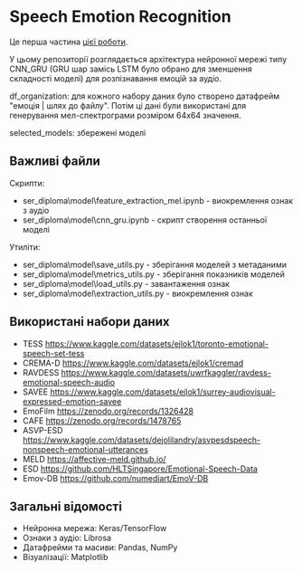 # Speech Emotion Recognition

Це перша частина  [цієї роботи](https://github.com/nosenko-mi/EmotionClassification).

У цьому репозиторії розглядається архітектура нейронної мережі типу CNN_GRU (GRU шар замісь LSTM було обрано для зменшення складності моделі) для розпізнавання емоцій за аудіо.

df_organization: для кожного набору даних було створено датафрейм "емоція | шлях до файлу". Потім ці дані були використані для генерування мел-спектрограми розміром 64х64 значення.

selected_models: збережені моделі

## Важливі файли

Скрипти:

- ser_diploma\model\feature_extraction_mel.ipynb - виокремлення ознак з аудіо
- ser_diploma\model\cnn_gru.ipynb - скрипт створення останньої моделі

Утиліти:

- ser_diploma\model\save_utils.py - зберігання моделей з метаданими
- ser_diploma\model\metrics_utils.py - зберігання показників моделей
- ser_diploma\model\load_utils.py - завантаження ознак
- ser_diploma\model\extraction_utils.py - виокремлення ознак

## Використані набори даних

- TESS <https://www.kaggle.com/datasets/ejlok1/toronto-emotional-speech-set-tess>
- CREMA-D <https://www.kaggle.com/datasets/ejlok1/cremad>
- RAVDESS <https://www.kaggle.com/datasets/uwrfkaggler/ravdess-emotional-speech-audio>
- SAVEE <https://www.kaggle.com/datasets/ejlok1/surrey-audiovisual-expressed-emotion-savee>
- EmoFilm <https://zenodo.org/records/1326428>
- СAFE <https://zenodo.org/records/1478765>
- ASVP-ESD <https://www.kaggle.com/datasets/dejolilandry/asvpesdspeech-nonspeech-emotional-utterances>
- MELD <https://affective-meld.github.io/>
- ESD <https://github.com/HLTSingapore/Emotional-Speech-Data>
- Emov-DB <https://github.com/numediart/EmoV-DB>

## Загальні відомості

- Нейронна мережа: Keras/TensorFlow
- Ознаки з аудіо: Librosa
- Датафрейми та масиви: Pandas, NumPy
- Візуалізації: Matplotlib
